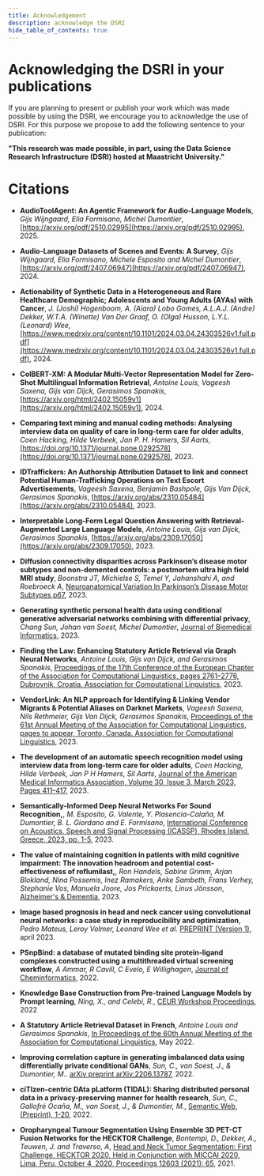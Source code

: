 ```yaml
---
title: Acknowledgement
description: acknowledge the DSRI 
hide_table_of_contents: true
---
```


# Acknowledging the DSRI in your publications

If you are planning to present or publish your work which was made possible by using the DSRI, we encourage you to acknowledge the use of DSRI. For this purpose we propose to add the following sentence to your publication: 

**"This research was made possible, in part, using the Data Science Research Infrastructure (DSRI) hosted at Maastricht University."**

# Citations

* **AudioToolAgent: An Agentic Framework for Audio-Language Models**, *Gijs Wijngaard, Elia Formisano, Michel Dumontier*, [https://arxiv.org/pdf/2510.02995](https://arxiv.org/pdf/2510.02995), 2025.

* **Audio-Language Datasets of Scenes and Events: A Survey**, *Gijs Wijngaard, Elia Formisano, Michele Esposito and Michel Dumontier*, [https://arxiv.org/pdf/2407.06947](https://arxiv.org/pdf/2407.06947), 2024.

* **Actionability of Synthetic Data in a Heterogeneous and Rare Healthcare Demographic; Adolescents and Young Adults (AYAs) with Cancer**, *J. (Joshi) Hogenboom, A. (Aiara) Lobo Gomes, A.L.A.J. (Andre) Dekker, W.T.A. (Winette) Van Der Graaf, O. (Olga) Husson, L.Y.L. (Leonard) Wee*, [https://www.medrxiv.org/content/10.1101/2024.03.04.24303526v1.full.pdf](https://www.medrxiv.org/content/10.1101/2024.03.04.24303526v1.full.pdf), 2024.

* **ColBERT-XM: A Modular Multi-Vector Representation Model for Zero-Shot Multilingual Information Retrieval**, *Antoine Louis, Vageesh Saxena, Gijs van Dijck, Gerasimos Spanakis*, [https://arxiv.org/html/2402.15059v1](https://arxiv.org/html/2402.15059v1), 2024.

* **Comparing text mining and manual coding methods: Analysing interview data on quality of care in long-term care for older adults**, *Coen Hacking, Hilde Verbeek, Jan P. H. Hamers, Sil Aarts*, [https://doi.org/10.1371/journal.pone.0292578](https://doi.org/10.1371/journal.pone.0292578), 2023.

* **IDTraffickers: An Authorship Attribution Dataset to link and connect Potential Human-Trafficking Operations on Text Escort Advertisements**, *Vageesh Saxena, Benjamin Bashpole, Gijs Van Dijck, Gerasimos Spanakis*, [https://arxiv.org/abs/2310.05484](https://arxiv.org/abs/2310.05484), 2023.

* **Interpretable Long-Form Legal Question Answering with Retrieval-Augmented Large Language Models**, *Antoine Louis, Gijs van Dijck, Gerasimos Spanakis*, [https://arxiv.org/abs/2309.17050](https://arxiv.org/abs/2309.17050), 2023.

* **Diffusion connectivity disparities across Parkinson’s disease motor subtypes and non-demented controls: a postmortem ultra high field MRI study**, *Boonstra JT, Michielse S, Temel Y, Jahanshahi A, and Roebroeck A*, [Neuroanatomical Variation In Parkinson’s Disease Motor Subtypes p67](https://cris.maastrichtuniversity.nl/ws/portalfiles/portal/141986304/c7913.pdf#page=67), 2023.

* **Generating synthetic personal health data using conditional generative adversarial networks combining with differential privacy**, *Chang Sun, Johan van Soest, Michel Dumontier*, [Journal of Biomedical Informatics](https://doi.org/10.1016/j.jbi.2023.104404), 2023.

* **Finding the Law: Enhancing Statutory Article Retrieval via Graph Neural Networks**, *Antoine Louis, Gijs van Dijck, and Gerasimos Spanakis*, [Proceedings of the 17th Conference of the European Chapter of the Association for Computational Linguistics, pages 2761–2776, Dubrovnik, Croatia. Association for Computational Linguistics](https://aclanthology.org/2023.eacl-main.203), 2023.

* **VendorLink: An NLP approach for Identifying & Linking Vendor Migrants & Potential Aliases on Darknet Markets**, *Vageesh Saxena, Nils Rethmeier, Gijs Van Dijck, Gerasimos Spanakis*, [Proceedings of the 61st Annual Meeting of the Association for Computational Linguistics, pages to appear, Toronto, Canada. Association for Computational Linguistics](https://arxiv.org/abs/2305.02763), 2023.

* **The development of an automatic speech recognition model using interview data from long-term care for older adults**, *Coen Hacking, Hilde Verbeek, Jan P H Hamers, Sil Aarts*, [Journal of the American Medical Informatics Association, Volume 30, Issue 3, March 2023, Pages 411–417](https://doi.org/10.1093/jamia/ocac241), 2023.

* **Semantically-Informed Deep Neural Networks For Sound Recognition,**, *M. Esposito, G. Valente, Y. Plasencia-Calaña, M. Dumontier, B. L. Giordano and E. Formisano*, [International Conference on Acoustics, Speech and Signal Processing (ICASSP), Rhodes Island, Greece, 2023, pp. 1-5](https://ieeexplore.ieee.org/document/10095606), 2023.

* **The value of maintaining cognition in patients with mild cognitive impairment: The innovation headroom and potential cost-effectiveness of roflumilast,**, *Ron Handels, Sabine Grimm, Arjan Blokland, Nina Possemis, Inez Ramakers, Anke Sambeth, Frans Verhey, Stephanie Vos, Manuela Joore, Jos Prickaerts, Linus Jönsson*, [Alzheimer's & Dementia](https://doi.org/10.1002/alz.13001), 2023.

* **Image based prognosis in head and neck cancer using convolutional neural networks: a case study in reproducibility and optimization**, *Pedro Mateus, Leroy Volmer, Leonard Wee et al.* [PREPRINT (Version 1)](https://doi.org/10.21203/rs.3.rs-2761751/v1), april 2023.

* **PSnpBind: a database of mutated binding site protein-ligand complexes constructed using a multithreaded virtual screening workflow**, *A Ammar, R Cavill, C Evelo, E Willighagen*, [Journal of Cheminformatics](https://link.springer.com/article/10.1186/s13321-021-00573-5), 2022.

* **Knowledge Base Construction from Pre-trained Language Models by Prompt learning**, *Ning, X., and Celebi, R.*, [CEUR Workshop Proceedings](https://ceur-ws.org/Vol-3274/paper4.pdf), 2022

* **A Statutory Article Retrieval Dataset in French**, *Antoine Louis and Gerasimos Spanakis*, [In Proceedings of the 60th Annual Meeting of the Association for Computational Linguistics](https://arxiv.org/abs/2108.11792), May 2022.

* **Improving correlation capture in generating imbalanced data using differentially private conditional GANs**, *Sun, C., van Soest, J., & Dumontier, M.*. [arXiv preprint arXiv:2206.13787](https://arxiv.org/pdf/2206.13787v1.pdf), 2022.

* **ciTIzen-centric DAta pLatform (TIDAL): Sharing distributed personal data in a privacy-preserving manner for health research**, *Sun, C., Gallofré Ocaña, M., van Soest, J., & Dumontier, M.*, [Semantic Web, (Preprint), 1-20](https://www.semantic-web-journal.net/system/files/swj3220.pdf), 2022.

* **Oropharyngeal Tumour Segmentation Using Ensemble 3D PET-CT Fusion Networks for the HECKTOR Challenge**, *Bontempi, D., Dekker, A., Teuwen, J. and Traverso, A*, [Head and Neck Tumor Segmentation: First Challenge, HECKTOR 2020, Held in Conjunction with MICCAI 2020, Lima, Peru, October 4, 2020, Proceedings 12603 (2021): 65](https://link.springer.com/content/pdf/10.1007/978-3-030-67194-5.pdf#page=75), 2021.

